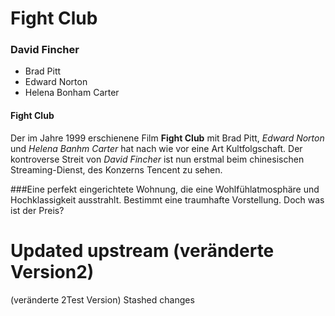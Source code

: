 # Fight Club
### David Fincher

* Brad Pitt
* Edward Norton
* Helena Bonham Carter

#### Fight Club

Der im Jahre 1999 erschienene Film **Fight Club** mit Brad Pitt, *Edward Norton*
und *Helena Banhm Carter* hat  nach wie vor eine Art Kultfolgschaft.
Der kontroverse Streit von *David Fincher* ist nun erstmal beim chinesischen Streaming-Dienst,
des Konzerns Tencent zu sehen.

###Eine perfekt eingerichtete Wohnung, die eine Wohlfühlatmosphäre und Hochklassigkeit ausstrahlt. Bestimmt eine traumhafte Vorstellung. Doch was ist der Preis?

 Updated upstream
(veränderte Version2)
=======
(veränderte 2Test Version)
 Stashed changes
